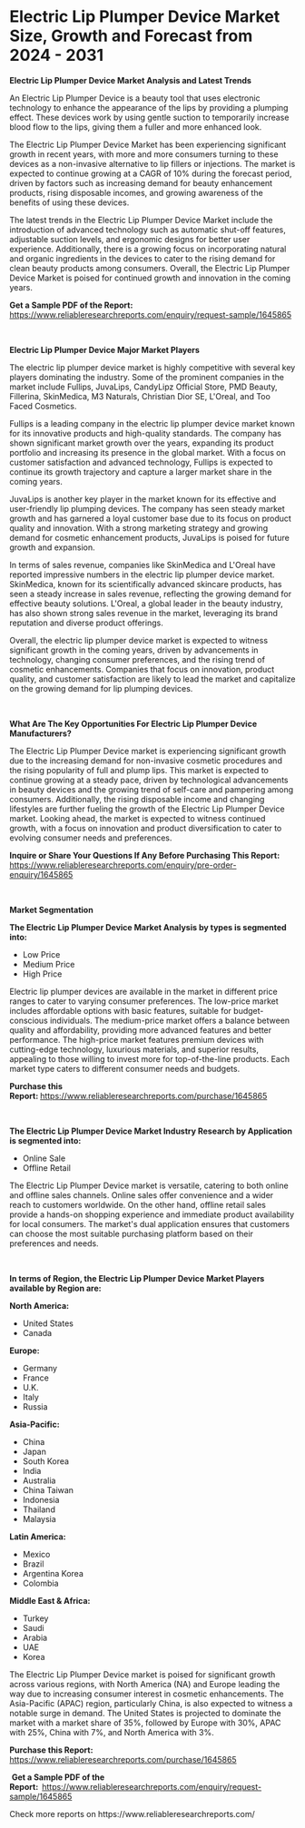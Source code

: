 <p><h1>Electric Lip Plumper Device Market Size, Growth and Forecast from 2024 - 2031</h1></p><p><strong>Electric Lip Plumper Device Market Analysis and Latest Trends</strong></p>
<p><p>An Electric Lip Plumper Device is a beauty tool that uses electronic technology to enhance the appearance of the lips by providing a plumping effect. These devices work by using gentle suction to temporarily increase blood flow to the lips, giving them a fuller and more enhanced look.</p><p>The Electric Lip Plumper Device Market has been experiencing significant growth in recent years, with more and more consumers turning to these devices as a non-invasive alternative to lip fillers or injections. The market is expected to continue growing at a CAGR of 10% during the forecast period, driven by factors such as increasing demand for beauty enhancement products, rising disposable incomes, and growing awareness of the benefits of using these devices.</p><p>The latest trends in the Electric Lip Plumper Device Market include the introduction of advanced technology such as automatic shut-off features, adjustable suction levels, and ergonomic designs for better user experience. Additionally, there is a growing focus on incorporating natural and organic ingredients in the devices to cater to the rising demand for clean beauty products among consumers. Overall, the Electric Lip Plumper Device Market is poised for continued growth and innovation in the coming years.</p></p>
<p><strong>Get a Sample PDF of the Report:&nbsp;</strong> <a href="https://www.reliableresearchreports.com/enquiry/request-sample/1645865">https://www.reliableresearchreports.com/enquiry/request-sample/1645865</a></p>
<p>&nbsp;</p>
<p><strong>Electric Lip Plumper Device Major Market Players</strong></p>
<p><p>The electric lip plumper device market is highly competitive with several key players dominating the industry. Some of the prominent companies in the market include Fullips, JuvaLips, CandyLipz Official Store, PMD Beauty, Fillerina, SkinMedica, M3 Naturals, Christian Dior SE, L'Oreal, and Too Faced Cosmetics.</p><p>Fullips is a leading company in the electric lip plumper device market known for its innovative products and high-quality standards. The company has shown significant market growth over the years, expanding its product portfolio and increasing its presence in the global market. With a focus on customer satisfaction and advanced technology, Fullips is expected to continue its growth trajectory and capture a larger market share in the coming years.</p><p>JuvaLips is another key player in the market known for its effective and user-friendly lip plumping devices. The company has seen steady market growth and has garnered a loyal customer base due to its focus on product quality and innovation. With a strong marketing strategy and growing demand for cosmetic enhancement products, JuvaLips is poised for future growth and expansion.</p><p>In terms of sales revenue, companies like SkinMedica and L'Oreal have reported impressive numbers in the electric lip plumper device market. SkinMedica, known for its scientifically advanced skincare products, has seen a steady increase in sales revenue, reflecting the growing demand for effective beauty solutions. L'Oreal, a global leader in the beauty industry, has also shown strong sales revenue in the market, leveraging its brand reputation and diverse product offerings.</p><p>Overall, the electric lip plumper device market is expected to witness significant growth in the coming years, driven by advancements in technology, changing consumer preferences, and the rising trend of cosmetic enhancements. Companies that focus on innovation, product quality, and customer satisfaction are likely to lead the market and capitalize on the growing demand for lip plumping devices.</p></p>
<p>&nbsp;</p>
<p><strong>What Are The Key Opportunities For Electric Lip Plumper Device Manufacturers?</strong></p>
<p><p>The Electric Lip Plumper Device market is experiencing significant growth due to the increasing demand for non-invasive cosmetic procedures and the rising popularity of full and plump lips. This market is expected to continue growing at a steady pace, driven by technological advancements in beauty devices and the growing trend of self-care and pampering among consumers. Additionally, the rising disposable income and changing lifestyles are further fueling the growth of the Electric Lip Plumper Device market. Looking ahead, the market is expected to witness continued growth, with a focus on innovation and product diversification to cater to evolving consumer needs and preferences.</p></p>
<p><strong>Inquire or Share Your Questions If Any Before Purchasing This Report:</strong> <a href="https://www.reliableresearchreports.com/enquiry/pre-order-enquiry/1645865">https://www.reliableresearchreports.com/enquiry/pre-order-enquiry/1645865</a></p>
<p>&nbsp;</p>
<p><strong>Market Segmentation</strong></p>
<p><strong>The Electric Lip Plumper Device Market Analysis by types is segmented into:</strong></p>
<p><ul><li>Low Price</li><li>Medium Price</li><li>High Price</li></ul></p>
<p><p>Electric lip plumper devices are available in the market in different price ranges to cater to varying consumer preferences. The low-price market includes affordable options with basic features, suitable for budget-conscious individuals. The medium-price market offers a balance between quality and affordability, providing more advanced features and better performance. The high-price market features premium devices with cutting-edge technology, luxurious materials, and superior results, appealing to those willing to invest more for top-of-the-line products. Each market type caters to different consumer needs and budgets.</p></p>
<p><strong>Purchase this Report:&nbsp;</strong><a href="https://www.reliableresearchreports.com/purchase/1645865">https://www.reliableresearchreports.com/purchase/1645865</a></p>
<p>&nbsp;</p>
<p><strong>The Electric Lip Plumper Device Market Industry Research by Application is segmented into:</strong></p>
<p><ul><li>Online Sale</li><li>Offline Retail</li></ul></p>
<p><p>The Electric Lip Plumper Device market is versatile, catering to both online and offline sales channels. Online sales offer convenience and a wider reach to customers worldwide. On the other hand, offline retail sales provide a hands-on shopping experience and immediate product availability for local consumers. The market's dual application ensures that customers can choose the most suitable purchasing platform based on their preferences and needs.</p></p>
<p>&nbsp;</p>
<p><strong>In terms of Region, the Electric Lip Plumper Device Market Players available by Region are:</strong></p>
<p>
    <p> <strong> North America: </strong>
        <ul>
            <li>United States</li>
            <li>Canada</li>
        </ul>
        </p> 
    <p> <strong> Europe: </strong>
        <ul>
            <li>Germany</li>
            <li>France</li>
            <li>U.K.</li>
            <li>Italy</li>
            <li>Russia</li>
        </ul>
        </p> 
    <p> <strong> Asia-Pacific: </strong>
        <ul>
            <li>China</li>
            <li>Japan</li>
            <li>South Korea</li>
            <li>India</li>
            <li>Australia</li>
            <li>China Taiwan</li>
            <li>Indonesia</li>
            <li>Thailand</li>
            <li>Malaysia</li>
        </ul>
        </p> 
    <p> <strong> Latin America: </strong>
        <ul>
            <li>Mexico</li>
            <li>Brazil</li>
            <li>Argentina Korea</li>
            <li>Colombia</li>
        </ul>
        </p> 
    <p> <strong> Middle East & Africa: </strong>
        <ul>
            <li>Turkey</li>
            <li>Saudi</li>
            <li>Arabia</li>
            <li>UAE</li>
            <li>Korea</li>
        </ul>
    </p>
    </p>
<p><p>The Electric Lip Plumper Device market is poised for significant growth across various regions, with North America (NA) and Europe leading the way due to increasing consumer interest in cosmetic enhancements. The Asia-Pacific (APAC) region, particularly China, is also expected to witness a notable surge in demand. The United States is projected to dominate the market with a market share of 35%, followed by Europe with 30%, APAC with 25%, China with 7%, and North America with 3%.</p></p>
<p><strong>Purchase this Report: </strong><a href="https://www.reliableresearchreports.com/purchase/1645865">https://www.reliableresearchreports.com/purchase/1645865</a></p>
<p>&nbsp;<strong>Get a Sample PDF of the Report:&nbsp;&nbsp;</strong><a href="https://www.reliableresearchreports.com/enquiry/request-sample/1645865">https://www.reliableresearchreports.com/enquiry/request-sample/1645865</a></p>
<p><strong></strong></p>
<p>Check more reports on https://www.reliableresearchreports.com/</p>
